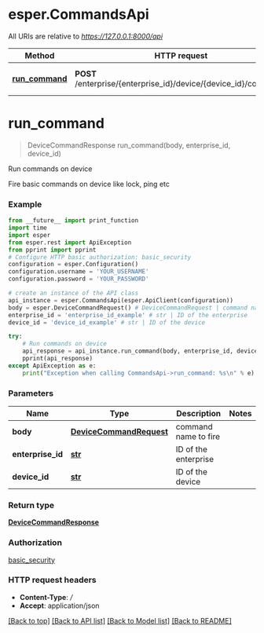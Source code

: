 # esper.CommandsApi

All URIs are relative to *https://127.0.0.1:8000/api*

Method | HTTP request | Description
------------- | ------------- | -------------
[**run_command**](CommandsApi.md#run_command) | **POST** /enterprise/{enterprise_id}/device/{device_id}/command/ | Run commands on device

# **run_command**
> DeviceCommandResponse run_command(body, enterprise_id, device_id)

Run commands on device

Fire basic commands on device like lock, ping etc

### Example
```python
from __future__ import print_function
import time
import esper
from esper.rest import ApiException
from pprint import pprint
# Configure HTTP basic authorization: basic_security
configuration = esper.Configuration()
configuration.username = 'YOUR_USERNAME'
configuration.password = 'YOUR_PASSWORD'

# create an instance of the API class
api_instance = esper.CommandsApi(esper.ApiClient(configuration))
body = esper.DeviceCommandRequest() # DeviceCommandRequest | command name to fire
enterprise_id = 'enterprise_id_example' # str | ID of the enterprise
device_id = 'device_id_example' # str | ID of the device

try:
    # Run commands on device
    api_response = api_instance.run_command(body, enterprise_id, device_id)
    pprint(api_response)
except ApiException as e:
    print("Exception when calling CommandsApi->run_command: %s\n" % e)
```

### Parameters

Name | Type | Description  | Notes
------------- | ------------- | ------------- | -------------
 **body** | [**DeviceCommandRequest**](DeviceCommandRequest.md)| command name to fire | 
 **enterprise_id** | [**str**](.md)| ID of the enterprise | 
 **device_id** | [**str**](.md)| ID of the device | 

### Return type

[**DeviceCommandResponse**](DeviceCommandResponse.md)

### Authorization

[basic_security](../README.md#basic_security)

### HTTP request headers

 - **Content-Type**: */*
 - **Accept**: application/json

[[Back to top]](#) [[Back to API list]](../README.md#documentation-for-api-endpoints) [[Back to Model list]](../README.md#documentation-for-models) [[Back to README]](../README.md)

